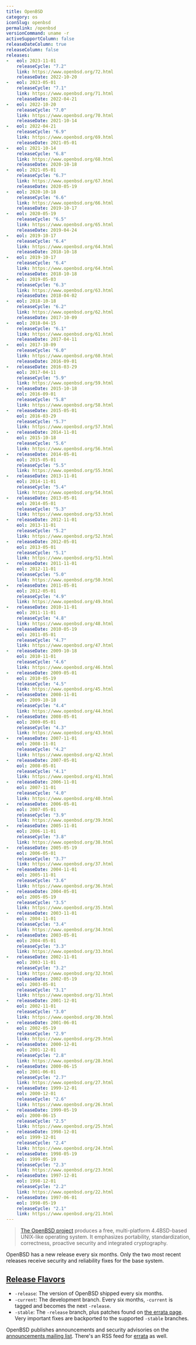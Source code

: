 ```yaml
---
title: OpenBSD
category: os
iconSlug: openbsd
permalink: /openbsd
versionCommand: uname -r
activeSupportColumn: false
releaseDateColumn: true
releaseColumn: false
releases:
-   eol: 2023-11-01
    releaseCycle: "7.2"
    link: https://www.openbsd.org/72.html
    releaseDate: 2022-10-20
-   eol: 2023-05-01
    releaseCycle: "7.1"
    link: https://www.openbsd.org/71.html
    releaseDate: 2022-04-21
-   eol: 2022-10-20
    releaseCycle: "7.0"
    link: https://www.openbsd.org/70.html
    releaseDate: 2021-10-14
-   eol: 2022-04-21
    releaseCycle: "6.9"
    link: https://www.openbsd.org/69.html
    releaseDate: 2021-05-01
-   eol: 2021-10-14
    releaseCycle: "6.8"
    link: https://www.openbsd.org/68.html
    releaseDate: 2020-10-18
-   eol: 2021-05-01
    releaseCycle: "6.7"
    link: https://www.openbsd.org/67.html
    releaseDate: 2020-05-19
-   eol: 2020-10-18
    releaseCycle: "6.6"
    link: https://www.openbsd.org/66.html
    releaseDate: 2019-10-17
-   eol: 2020-05-19
    releaseCycle: "6.5"
    link: https://www.openbsd.org/65.html
    releaseDate: 2019-04-24
-   eol: 2019-10-17
    releaseCycle: "6.4"
    link: https://www.openbsd.org/64.html
    releaseDate: 2018-10-18
-   eol: 2019-10-17
    releaseCycle: "6.4"
    link: https://www.openbsd.org/64.html
    releaseDate: 2018-10-18
-   eol: 2019-05-03
    releaseCycle: "6.3"
    link: https://www.openbsd.org/63.html
    releaseDate: 2018-04-02
-   eol: 2018-10-18
    releaseCycle: "6.2"
    link: https://www.openbsd.org/62.html
    releaseDate: 2017-10-09
-   eol: 2018-04-15
    releaseCycle: "6.1"
    link: https://www.openbsd.org/61.html
    releaseDate: 2017-04-11
-   eol: 2017-10-09
    releaseCycle: "6.0"
    link: https://www.openbsd.org/60.html
    releaseDate: 2016-09-01
-   releaseDate: 2016-03-29
    eol: 2017-04-11
    releaseCycle: "5.9"
    link: https://www.openbsd.org/59.html
-   releaseDate: 2015-10-18
    eol: 2016-09-01
    releaseCycle: "5.8"
    link: https://www.openbsd.org/58.html
-   releaseDate: 2015-05-01
    eol: 2016-03-29
    releaseCycle: "5.7"
    link: https://www.openbsd.org/57.html
-   releaseDate: 2014-11-01
    eol: 2015-10-18
    releaseCycle: "5.6"
    link: https://www.openbsd.org/56.html
-   releaseDate: 2014-05-01
    eol: 2015-05-01
    releaseCycle: "5.5"
    link: https://www.openbsd.org/55.html
-   releaseDate: 2013-11-01
    eol: 2014-11-01
    releaseCycle: "5.4"
    link: https://www.openbsd.org/54.html
-   releaseDate: 2013-05-01
    eol: 2014-05-01
    releaseCycle: "5.3"
    link: https://www.openbsd.org/53.html
-   releaseDate: 2012-11-01
    eol: 2013-11-01
    releaseCycle: "5.2"
    link: https://www.openbsd.org/52.html
-   releaseDate: 2012-05-01
    eol: 2013-05-01
    releaseCycle: "5.1"
    link: https://www.openbsd.org/51.html
-   releaseDate: 2011-11-01
    eol: 2012-11-01
    releaseCycle: "5.0"
    link: https://www.openbsd.org/50.html
-   releaseDate: 2011-05-01
    eol: 2012-05-01
    releaseCycle: "4.9"
    link: https://www.openbsd.org/49.html
-   releaseDate: 2010-11-01
    eol: 2011-11-01
    releaseCycle: "4.8"
    link: https://www.openbsd.org/48.html
-   releaseDate: 2010-05-19
    eol: 2011-05-01
    releaseCycle: "4.7"
    link: https://www.openbsd.org/47.html
-   releaseDate: 2009-10-18
    eol: 2010-11-01
    releaseCycle: "4.6"
    link: https://www.openbsd.org/46.html
-   releaseDate: 2009-05-01
    eol: 2010-05-19
    releaseCycle: "4.5"
    link: https://www.openbsd.org/45.html
-   releaseDate: 2008-11-01
    eol: 2009-10-18
    releaseCycle: "4.4"
    link: https://www.openbsd.org/44.html
-   releaseDate: 2008-05-01
    eol: 2009-05-01
    releaseCycle: "4.3"
    link: https://www.openbsd.org/43.html
-   releaseDate: 2007-11-01
    eol: 2008-11-01
    releaseCycle: "4.2"
    link: https://www.openbsd.org/42.html
-   releaseDate: 2007-05-01
    eol: 2008-05-01
    releaseCycle: "4.1"
    link: https://www.openbsd.org/41.html
-   releaseDate: 2006-11-01
    eol: 2007-11-01
    releaseCycle: "4.0"
    link: https://www.openbsd.org/40.html
-   releaseDate: 2006-05-01
    eol: 2007-05-01
    releaseCycle: "3.9"
    link: https://www.openbsd.org/39.html
-   releaseDate: 2005-11-01
    eol: 2006-11-01
    releaseCycle: "3.8"
    link: https://www.openbsd.org/38.html
-   releaseDate: 2005-05-19
    eol: 2006-05-01
    releaseCycle: "3.7"
    link: https://www.openbsd.org/37.html
-   releaseDate: 2004-11-01
    eol: 2005-11-01
    releaseCycle: "3.6"
    link: https://www.openbsd.org/36.html
-   releaseDate: 2004-05-01
    eol: 2005-05-19
    releaseCycle: "3.5"
    link: https://www.openbsd.org/35.html
-   releaseDate: 2003-11-01
    eol: 2004-11-01
    releaseCycle: "3.4"
    link: https://www.openbsd.org/34.html
-   releaseDate: 2003-05-01
    eol: 2004-05-01
    releaseCycle: "3.3"
    link: https://www.openbsd.org/33.html
-   releaseDate: 2002-11-01
    eol: 2003-11-01
    releaseCycle: "3.2"
    link: https://www.openbsd.org/32.html
-   releaseDate: 2002-05-19
    eol: 2003-05-01
    releaseCycle: "3.1"
    link: https://www.openbsd.org/31.html
-   releaseDate: 2001-12-01
    eol: 2002-11-01
    releaseCycle: "3.0"
    link: https://www.openbsd.org/30.html
-   releaseDate: 2001-06-01
    eol: 2002-05-19
    releaseCycle: "2.9"
    link: https://www.openbsd.org/29.html
-   releaseDate: 2000-12-01
    eol: 2001-12-01
    releaseCycle: "2.8"
    link: https://www.openbsd.org/28.html
-   releaseDate: 2000-06-15
    eol: 2001-06-01
    releaseCycle: "2.7"
    link: https://www.openbsd.org/27.html
-   releaseDate: 1999-12-01
    eol: 2000-12-01
    releaseCycle: "2.6"
    link: https://www.openbsd.org/26.html
-   releaseDate: 1999-05-19
    eol: 2000-06-15
    releaseCycle: "2.5"
    link: https://www.openbsd.org/25.html
-   releaseDate: 1998-12-01
    eol: 1999-12-01
    releaseCycle: "2.4"
    link: https://www.openbsd.org/24.html
-   releaseDate: 1998-05-19
    eol: 1999-05-19
    releaseCycle: "2.3"
    link: https://www.openbsd.org/23.html
-   releaseDate: 1997-12-01
    eol: 1998-12-01
    releaseCycle: "2.2"
    link: https://www.openbsd.org/22.html
-   releaseDate: 1997-06-01
    eol: 1998-05-19
    releaseCycle: "2.1"
    link: https://www.openbsd.org/21.html
---
```


> [The OpenBSD project](https://www.openbsd.org/) produces a free, multi-platform 4.4BSD-based UNIX-like operating system. It emphasizes portability, standardization, correctness, proactive security and integrated cryptography.

OpenBSD has a new release every six months. Only the two most recent releases receive security and reliability fixes for the base system.

## [Release Flavors][flavors]

* `-release`: The version of OpenBSD shipped every six months.
* `-current`: The development branch. Every six months, `-current` is tagged and becomes the next `-release`.
* `-stable`: The `-release` branch, plus patches found on [the errata page][errata]. Very important fixes are backported to the supported `-stable` branches.

OpenBSD publishes announcements and security advisories on the [announcements mailing list][announce-ml]. There's an RSS feed for [errata][errata-rss] as well.

[errata]: https://www.openbsd.org/errata.html "OpenBSD Errata Page"
[errata-rss]: https://undeadly.org/errata/errata.rss "Undeadly Errata RSS feed"
[announce-ml]: https://lists.openbsd.org/cgi-bin/mj_wwwusr?func=lists-long-full&extra=announce "announce@"
[flavors]: https://www.openbsd.org/faq/faq5.html#Flavors "OpenBSD FAQ, Flavors Section"
